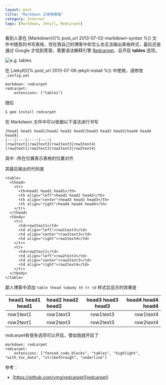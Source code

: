 ```yaml
---
layout: post
title: "Markdown 之使用表格"
category: Internet
tags: [Markdown, Jekyll, Redcarpet]
---
```


看到人家在 [Markdown]({% post_url 2013-07-02-markdown-syntax %}) 文件中随意的书写表格，但在我自己的博客中却怎么也无法输出表格样式，最后还是通过 Google 才找到答案，需要语法解释引擎 [Redcarpet](https://github.com/vmg/redcarpet)，且开启 **tables** 选项。

![e.g. tables](//cdn.09hd.com/images/2013/10/table.png)

在 [Jekyll]({% post_url 2013-07-06-jekyll-install %}) 中使用，请修改 `_config.yml`

    markdown: redcarpet
    redcarpet:
        extensions: ["tables"]

<!-- more -->

随后

    $ gem install redcarpet

在 Markdwon 文件中可以依据以下语法进行书写

    |head1 head1 head1|head2 head2 head2|head3 head3 head3|head4 head4 head4|
    |---|:---|:---:|---:|
    |row1text1|row1text3|row1text3|row1text4|
    |row2text1|row2text3|row2text3|row2text4|

其中 `:`所在位置表示表格的位置对齐

其最后输出的代码是

    <table>
      <thead>
        <tr>
          <th>head1 head1 head1</th>
          <th align="left">head2 head2 head2</th>
          <th align="center">head3 head3 head3</th>
          <th align="right">head4 head4 head4</th>
        </tr>
      </thead>
      <tbody>
        <tr>
          <td>row1text1</td>
          <td align="left">row1text3</td>
          <td align="center">row1text3</td>
          <td align="right">row1text4</td>
        </tr>
        <tr>
          <td>row2text1</td>
          <td align="left">row2text3</td>
          <td align="center">row2text3</td>
          <td align="right">row2text4</td>
        </tr>
      </tbody>
    </table>

鄙人博客中添加 `table thead tobody th tr td` 样式后显示的效果是

|head1 head1 head1|head2 head2 head2|head3 head3 head3|head4 head4 head4|
|---|:---|:---:|---:|
|row1text1|row1text3|row1text3|row1text4|
|row2text1|row2text3|row2text3|row2text4|

redcarpet有很多选项可以开启，譬如我就开启了

    markdown: redcarpet
    redcarpet:
        extensions: ["fenced_code_blocks", "tables", "highlight", "with_toc_data", "strikethrough", "underline"]

参考：

- [https://github.com/vmg/redcarpet][redcarpet]

[redcarpet]: https://github.com/vmg/redcarpet

